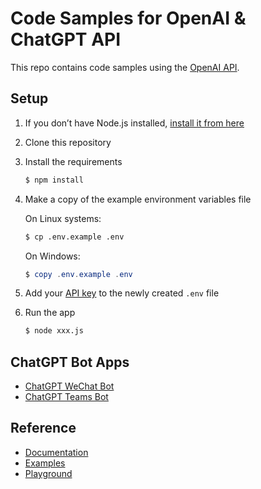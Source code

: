 # Code Samples for OpenAI & ChatGPT API

This repo contains code samples using the [OpenAI API](https://beta.openai.com/docs/introduction).

## Setup

1. If you don’t have Node.js installed, [install it from here](https://nodejs.org/en/)

1. Clone this repository

1. Install the requirements

   ```bash
   $ npm install
   ```

1. Make a copy of the example environment variables file

   On Linux systems: 
   ```bash
   $ cp .env.example .env
   ```
   On Windows:
   ```powershell
   $ copy .env.example .env
   ```
6. Add your [API key](https://beta.openai.com/account/api-keys) to the newly created `.env` file

7. Run the app

   ```bash
   $ node xxx.js
   ```

## ChatGPT Bot Apps

* [ChatGPT WeChat Bot](https://github.com/formulahendry/chatgpt-wechat-bot)
* [ChatGPT Teams Bot](https://github.com/formulahendry/chatgpt-teams-bot)

## Reference

* [Documentation](https://beta.openai.com/docs/introduction)
* [Examples](https://beta.openai.com/examples)
* [Playground](https://beta.openai.com/playground)